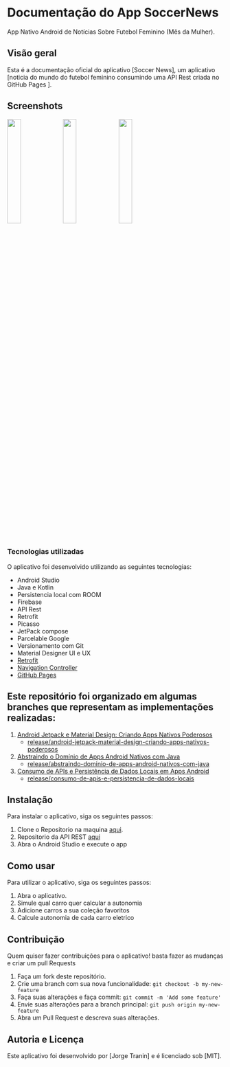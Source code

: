# Documentação do App SoccerNews

App Nativo Android de Notícias Sobre Futebol Feminino (Mês da Mulher).

## Visão geral

Esta é a documentação oficial do aplicativo [Soccer News], um
aplicativo [noticia do mundo do futebol feminino consumindo uma API Rest criada no GitHub Pages ].

## Screenshots

<img src="" width=25%>   <img src="" width=25%>  <img src="" width=25%>

### Tecnologias utilizadas

O aplicativo foi desenvolvido utilizando as seguintes tecnologias:

- Android Studio
- Java e Kotlin
- Persistencia local com ROOM
- Firebase
- API Rest
- Retrofit
- Picasso
- JetPack compose
- Parcelable Google
- Versionamento com Git
- Material Designer UI e UX
- [Retrofit](https://square.github.io/retrofit/)
- [Navigation Controller](https://developer.android.com/guide/navigation/navigation-principles?hl=pt-br)
- [GitHub Pages](https://pages.github.com)

## Este repositório foi organizado em algumas branches que representam as implementações realizadas:

1. [Android Jetpack e Material Design: Criando Apps Nativos Poderosos]()
    - [release/android-jetpack-material-design-criando-apps-nativos-poderosos]()
1. [Abstraindo o Domínio de Apps Android Nativos com Java]()
    - [release/abstraindo-dominio-de-apps-android-nativos-com-java]()
1. [Consumo de APIs e Persistência de Dados Locais em Apps Android]()
    - [release/consumo-de-apis-e-persistencia-de-dados-locais]()

## Instalação

Para instalar o aplicativo, siga os seguintes passos:

1. Clone o Repositorio na maquina [aqui](https://github.com/JorgeTranin/matches-simulator-app).
2. Repositorio da API REST [aqui](https://github.com/JorgeTranin/soccer-news-api)
2. Abra o Android Studio e execute o app

## Como usar

Para utilizar o aplicativo, siga os seguintes passos:

1. Abra o aplicativo.
2. Simule qual carro quer calcular a autonomia
3. Adicione carros a sua coleção favoritos
4. Calcule autonomia de cada carro eletrico

## Contribuição

Quem quiser fazer contribuições para o aplicativo! basta fazer as mudanças e criar um pull Requests

1. Faça um fork deste repositório.
2. Crie uma branch com sua nova funcionalidade: `git checkout -b my-new-feature`
3. Faça suas alterações e faça commit: `git commit -m 'Add some feature'`
4. Envie suas alterações para a branch principal: `git push origin my-new-feature`
5. Abra um Pull Request e descreva suas alterações.

## Autoria e Licença

Este aplicativo foi desenvolvido por [Jorge Tranin] e é licenciado sob [MIT].